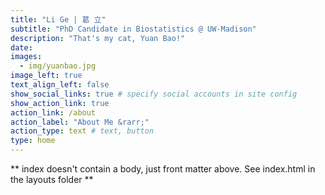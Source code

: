 ```yaml
---
title: "Li Ge | 葛 立"
subtitle: "PhD Candidate in Biostatistics @ UW-Madison"
description: "That's my cat, Yuan Bao!"
date: 
images:
  - img/yuanbao.jpg
image_left: true
text_align_left: false
show_social_links: true # specify social accounts in site config
show_action_link: true
action_link: /about
action_label: "About Me &rarr;"
action_type: text # text, button
type: home
---
```


** index doesn't contain a body, just front matter above.
See index.html in the layouts folder **
